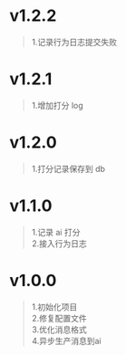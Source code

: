 # v1.2.2
> 1.记录行为日志提交失败

# v1.2.1
> 1.增加打分 log

# v1.2.0
> 1.打分记录保存到 db

# v1.1.0
> 1.记录 ai 打分  
> 2.接入行为日志

# v1.0.0
> 1.初始化项目  
> 2.修复配置文件  
> 3.优化消息格式  
> 4.异步生产消息到ai 